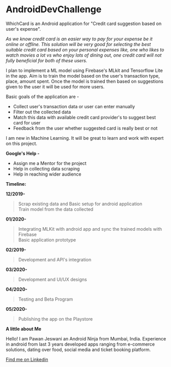 # AndroidDevChallenge

WhichCard is an Android application for "Credit card suggestion based on user's expense".    


*As we know credit card is an easier way to pay for your expense be it online or offline. This solution will be very good for selecting the best suitable credit card based on your personal expenses like, one who likes to watch movies a lot vs who enjoy lots of dining out, one credit card will not fully beneficial for both of these users.*

I plan to implement a ML model using Firebase's MLkit and Tensorflow Lite in the app. 
Aim is to train the model based on the user's transaction type, place, amount spent. Once the model is trained then based on suggestions given to the user it will be used for more users.

Basic goals of the application are - 
- Collect user's transaction data or user can enter manually
- Filter out the collected data
- Match this data with available credit card provider's to suggest best card for user
- Feedback from the user whether suggested card is really best or not 


I am new in Machine Learning. It will be great to learn and work with expert on this project. 


**Google's Help -**
- Assign me a Mentor for the project
- Help in collecting data scraping
- Help in reaching wider audience


**Timeline:**
  
**12/2019-**
> Scrap existing data and Basic setup for android application   
> Train model from the data collected
  
**01/2020-** 
> Integrating MLKit with android app and sync the trained models with Firebase       
> Basic application prototype   
  
**02/2019-**
>Development and API's integration
  
**03/2020-**
>Development and UI/UX designs
  
**04/2020-**
>Testing and Beta Program
  
**05/2020-**
>Publishing the app on the Playstore


**A little about Me**
  
Hello! I am Pawan Jeswani an Android Ninja from Mumbai, India. Experience in android from last 3 years developed apps ranging from e-commerce solutions, dating over food, social media and ticket booking platform.

[Find me on Linkedin ](https://www.linkedin.com/in/pawan-jeswani-62784b125/)
